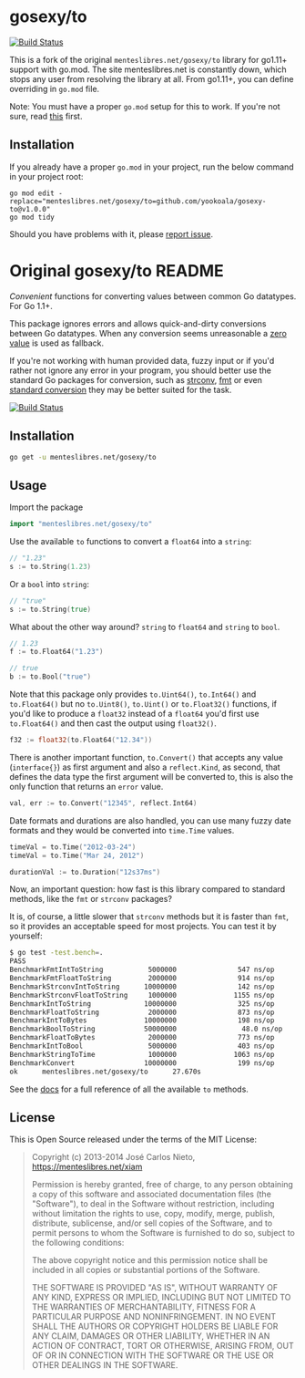 # gosexy/to

[![Build Status](https://travis-ci.org/yookoala/gosexy-to.png)](https://travis-ci.org/yookoala/gosexy-to)

This is a fork of the original `menteslibres.net/gosexy/to` library for go1.11+
support with go.mod. The site menteslibres.net is constantly down, which stops
any user from resolving the library at all. From go1.11+, you can define
overriding in `go.mod` file.

Note: You must have a proper `go.mod` setup for this to work. If you're not
sure, read [this](https://github.com/golang/go/wiki/Modules) first.

## Installation

If you already have a proper `go.mod` in your project, run the below command
in your project root:

```
go mod edit -replace="menteslibres.net/gosexy/to=github.com/yookoala/gosexy-to@v1.0.0"
go mod tidy
```

Should you have problems with it, please [report issue](https://github.com/yookoala/gosexy-to/pulls).

# Original gosexy/to README

*Convenient* functions for converting values between common Go datatypes. For
Go 1.1+.

This package ignores errors and allows quick-and-dirty conversions between Go
datatypes.  When any conversion seems unreasonable a [zero value][3] is used as
fallback.

If you're not working with human provided data, fuzzy input or if you'd rather
not ignore any error in your program, you should better use the standard Go
packages for conversion, such as [strconv][4], [fmt][5] or even [standard
conversion][6] they may be better suited for the task.

[![Build Status](https://travis-ci.org/gosexy/to.png)](https://travis-ci.org/gosexy/to)

## Installation

```sh
go get -u menteslibres.net/gosexy/to
```

## Usage

Import the package

```go
import "menteslibres.net/gosexy/to"
```

Use the available `to` functions to convert a `float64` into a `string`:

```go
// "1.23"
s := to.String(1.23)
```

Or a `bool` into `string`:

```go
// "true"
s := to.String(true)
```

What about the other way around? `string` to `float64` and `string` to `bool`.

```go
// 1.23
f := to.Float64("1.23")

// true
b := to.Bool("true")
```

Note that this package only provides `to.Uint64()`, `to.Int64()` and
`to.Float64()` but no `to.Uint8()`, `to.Uint()` or `to.Float32()` functions, if
you'd like to produce a `float32` instead of a `float64` you'd first use
`to.Float64()` and then cast the output using `float32()`.

```go
f32 := float32(to.Float64("12.34"))
```

There is another important function, `to.Convert()` that accepts any value
(`interface{}`) as first argument and also a `reflect.Kind`, as second, that
defines the data type the first argument will be converted to, this is also
the only function that returns an `error` value.

```go
val, err := to.Convert("12345", reflect.Int64)
```

Date formats and durations are also handled, you can use many fuzzy date formats
and they would be converted into `time.Time` values.

```go
timeVal = to.Time("2012-03-24")
timeVal = to.Time("Mar 24, 2012")

durationVal := to.Duration("12s37ms")
```

Now, an important question: how fast is this library compared to standard
methods, like the `fmt` or `strconv` packages?

It is, of course, a little slower that `strconv` methods but it is faster than
`fmt`, so it provides an acceptable speed for most projects. You can test it by
yourself:

```sh
$ go test -test.bench=.
PASS
BenchmarkFmtIntToString           5000000               547 ns/op
BenchmarkFmtFloatToString         2000000               914 ns/op
BenchmarkStrconvIntToString      10000000               142 ns/op
BenchmarkStrconvFloatToString     1000000              1155 ns/op
BenchmarkIntToString             10000000               325 ns/op
BenchmarkFloatToString            2000000               873 ns/op
BenchmarkIntToBytes              10000000               198 ns/op
BenchmarkBoolToString            50000000                48.0 ns/op
BenchmarkFloatToBytes             2000000               773 ns/op
BenchmarkIntToBool                5000000               403 ns/op
BenchmarkStringToTime             1000000              1063 ns/op
BenchmarkConvert                 10000000               199 ns/op
ok      menteslibres.net/gosexy/to      27.670s
```

See the [docs][1] for a full reference of all the available `to` methods.

## License

This is Open Source released under the terms of the MIT License:

> Copyright (c) 2013-2014 José Carlos Nieto, https://menteslibres.net/xiam
>
> Permission is hereby granted, free of charge, to any person obtaining
> a copy of this software and associated documentation files (the
> "Software"), to deal in the Software without restriction, including
> without limitation the rights to use, copy, modify, merge, publish,
> distribute, sublicense, and/or sell copies of the Software, and to
> permit persons to whom the Software is furnished to do so, subject to
> the following conditions:
>
> The above copyright notice and this permission notice shall be
> included in all copies or substantial portions of the Software.
>
> THE SOFTWARE IS PROVIDED "AS IS", WITHOUT WARRANTY OF ANY KIND,
> EXPRESS OR IMPLIED, INCLUDING BUT NOT LIMITED TO THE WARRANTIES OF
> MERCHANTABILITY, FITNESS FOR A PARTICULAR PURPOSE AND
> NONINFRINGEMENT. IN NO EVENT SHALL THE AUTHORS OR COPYRIGHT HOLDERS BE
> LIABLE FOR ANY CLAIM, DAMAGES OR OTHER LIABILITY, WHETHER IN AN ACTION
> OF CONTRACT, TORT OR OTHERWISE, ARISING FROM, OUT OF OR IN CONNECTION
> WITH THE SOFTWARE OR THE USE OR OTHER DEALINGS IN THE SOFTWARE.

[1]: http://godoc.org/menteslibres.net/gosexy/to
[2]: https://menteslibres.net/gosexy/to
[3]: http://golang.org/ref/spec#The_zero_value
[4]: http://golang.org/pkg/strconv/
[5]: http://golang.org/pkg/fmt/
[6]: http://golang.org/ref/spec#Conversions

